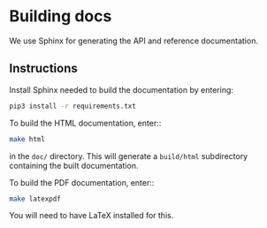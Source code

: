 # Building docs

We use Sphinx for generating the API and reference documentation.

## Instructions

Install Sphinx needed to build the documentation by entering:

```bash
pip3 install -r requirements.txt
```

To build the HTML documentation, enter::

```bash
make html
```

in the ``doc/`` directory. This will generate a ``build/html`` subdirectory
containing the built documentation.

To build the PDF documentation, enter::

```bash
make latexpdf
```

You will need to have LaTeX installed for this.
